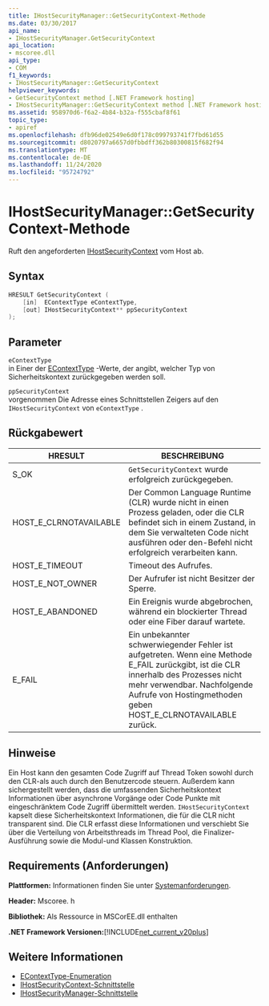 ```yaml
---
title: IHostSecurityManager::GetSecurityContext-Methode
ms.date: 03/30/2017
api_name:
- IHostSecurityManager.GetSecurityContext
api_location:
- mscoree.dll
api_type:
- COM
f1_keywords:
- IHostSecurityManager::GetSecurityContext
helpviewer_keywords:
- GetSecurityContext method [.NET Framework hosting]
- IHostSecurityManager::GetSecurityContext method [.NET Framework hosting]
ms.assetid: 958970d6-f6a2-4b84-b32a-f555cbaf8f61
topic_type:
- apiref
ms.openlocfilehash: dfb96de02549e6d0f178c099793741f7fbd61d55
ms.sourcegitcommit: d8020797a6657d0fbbdff362b80300815f682f94
ms.translationtype: MT
ms.contentlocale: de-DE
ms.lasthandoff: 11/24/2020
ms.locfileid: "95724792"
---
```

# <a name="ihostsecuritymanagergetsecuritycontext-method"></a>IHostSecurityManager::GetSecurityContext-Methode

Ruft den angeforderten [IHostSecurityContext](ihostsecuritycontext-interface.md) vom Host ab.  
  
## <a name="syntax"></a>Syntax  
  
```cpp
HRESULT GetSecurityContext (  
    [in]  EContextType eContextType,
    [out] IHostSecurityContext** ppSecurityContext  
);  
```  
  
## <a name="parameters"></a>Parameter  

 `eContextType`  
 in Einer der [EContextType](econtexttype-enumeration.md) -Werte, der angibt, welcher Typ von Sicherheitskontext zurückgegeben werden soll.  
  
 `ppSecurityContext`  
 vorgenommen Die Adresse eines Schnittstellen Zeigers auf den `IHostSecurityContext` von `eContextType` .  
  
## <a name="return-value"></a>Rückgabewert  
  
|HRESULT|BESCHREIBUNG|  
|-------------|-----------------|  
|S_OK|`GetSecurityContext` wurde erfolgreich zurückgegeben.|  
|HOST_E_CLRNOTAVAILABLE|Der Common Language Runtime (CLR) wurde nicht in einen Prozess geladen, oder die CLR befindet sich in einem Zustand, in dem Sie verwalteten Code nicht ausführen oder den-Befehl nicht erfolgreich verarbeiten kann.|  
|HOST_E_TIMEOUT|Timeout des Aufrufes.|  
|HOST_E_NOT_OWNER|Der Aufrufer ist nicht Besitzer der Sperre.|  
|HOST_E_ABANDONED|Ein Ereignis wurde abgebrochen, während ein blockierter Thread oder eine Fiber darauf wartete.|  
|E_FAIL|Ein unbekannter schwerwiegender Fehler ist aufgetreten. Wenn eine Methode E_FAIL zurückgibt, ist die CLR innerhalb des Prozesses nicht mehr verwendbar. Nachfolgende Aufrufe von Hostingmethoden geben HOST_E_CLRNOTAVAILABLE zurück.|  
  
## <a name="remarks"></a>Hinweise  

 Ein Host kann den gesamten Code Zugriff auf Thread Token sowohl durch den CLR-als auch durch den Benutzercode steuern. Außerdem kann sichergestellt werden, dass die umfassenden Sicherheitskontext Informationen über asynchrone Vorgänge oder Code Punkte mit eingeschränktem Code Zugriff übermittelt werden. `IHostSecurityContext` kapselt diese Sicherheitskontext Informationen, die für die CLR nicht transparent sind. Die CLR erfasst diese Informationen und verschiebt Sie über die Verteilung von Arbeitsthreads im Thread Pool, die Finalizer-Ausführung sowie die Modul-und Klassen Konstruktion.  
  
## <a name="requirements"></a>Requirements (Anforderungen)  

 **Plattformen:** Informationen finden Sie unter [Systemanforderungen](../../get-started/system-requirements.md).  
  
 **Header:** Mscoree. h  
  
 **Bibliothek:** Als Ressource in MSCorEE.dll enthalten  
  
 **.NET Framework Versionen:**[!INCLUDE[net_current_v20plus](../../../../includes/net-current-v20plus-md.md)]  
  
## <a name="see-also"></a>Weitere Informationen

- [EContextType-Enumeration](econtexttype-enumeration.md)
- [IHostSecurityContext-Schnittstelle](ihostsecuritycontext-interface.md)
- [IHostSecurityManager-Schnittstelle](ihostsecuritymanager-interface.md)
